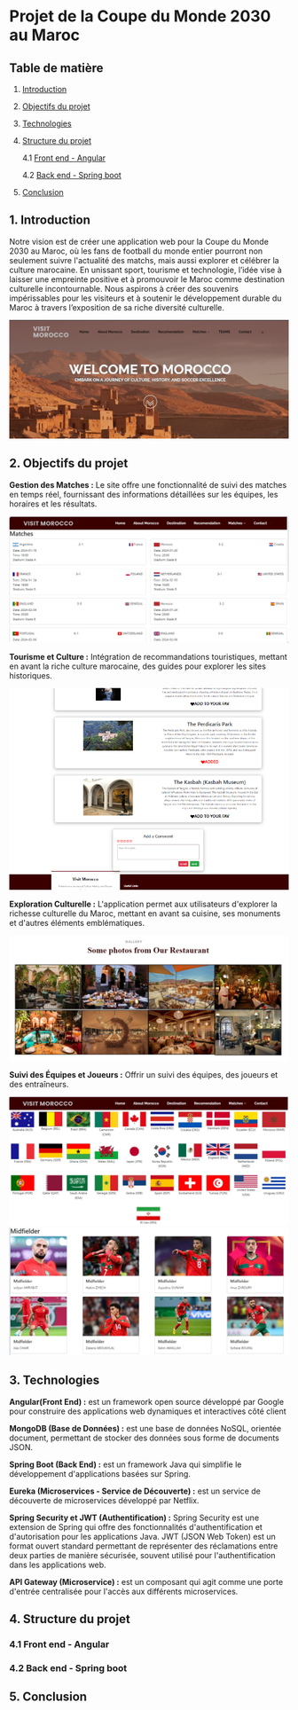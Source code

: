 # Projet de la Coupe du Monde 2030 au Maroc

## Table de matière

1. [Introduction](##1-introduction)
2. [Objectifs du projet](##2-objectifs-du-projet)
3. [Technologies](##3-technologie)
4. [Structure du projet](##4-structure-du-projet)

    4.1 [Front end - Angular](###41-front-end---angular)

    4.2 [Back end - Spring boot](###42-back-end---spring-boot)

5. [Conclusion](##5conclusion)
## 1. Introduction
Notre vision est de créer une application web pour la Coupe du Monde 2030 au Maroc, où les fans de football du monde entier pourront non seulement suivre l'actualité des matchs, mais aussi explorer et célébrer la culture marocaine. En unissant sport, tourisme et technologie, l’idée vise à laisser une empreinte positive et à promouvoir le Maroc comme destination culturelle incontournable. Nous aspirons à créer des souvenirs impérissables pour les visiteurs et à soutenir le développement durable du Maroc à travers l’exposition de sa riche diversité culturelle.

![Home page](/src/main/resources/photo/home.jpeg)

## 2. Objectifs du projet
**Gestion des Matches :** Le site offre une fonctionnalité de suivi des matches en temps réel, fournissant des informations détaillées sur les équipes, les horaires et les résultats.

![Match page](/src/main/resources/photo/match.jpeg)

**Tourisme et Culture :** Intégration de recommandations touristiques, mettant en avant la riche culture marocaine, des guides pour explorer les sites historiques.

![Culture page](/src/main/resources/photo/monument.png)

**Exploration Culturelle :** L'application permet aux utilisateurs d'explorer la richesse culturelle du Maroc, mettant en avant sa cuisine, ses monuments et d'autres éléments emblématiques.

![Cuisine page](/src/main/resources/photo/food.jpeg)

**Suivi des Équipes et Joueurs :** Offrir un suivi des équipes, des joueurs et des entraîneurs.

![Players and teams page](/src/main/resources/photo/teams.jpeg)
![Players and teams page](/src/main/resources/photo/players.jpeg)
## 3. Technologies
**Angular(Front End) :** est un framework open source développé par Google pour construire des applications web dynamiques et interactives côté client

**MongoDB (Base de Données) :**  est une base de données NoSQL, orientée document, permettant de stocker des données sous forme de documents JSON. 

**Spring Boot (Back End) :** est un framework Java qui simplifie le développement d'applications basées sur Spring.

**Eureka (Microservices - Service de Découverte) :** est un service de découverte de microservices développé par Netflix.

**Spring Security et JWT (Authentification) :** Spring Security est une extension de Spring qui offre des fonctionnalités d'authentification et d'autorisation pour les applications Java. JWT (JSON Web Token) est un format ouvert standard permettant de représenter des réclamations entre deux parties de manière sécurisée, souvent utilisé pour l'authentification dans les applications web.

**API Gateway (Microservice) :** est un composant qui agit comme une porte d'entrée centralisée pour l'accès aux différents microservices.

## 4. Structure du projet
### 4.1 Front end - Angular

### 4.2 Back end - Spring boot
## 5. Conclusion
